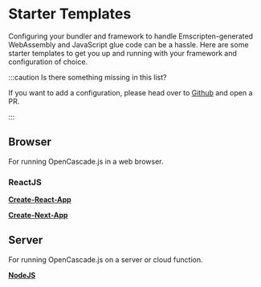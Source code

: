 # Starter Templates

Configuring your bundler and framework to handle Emscripten-generated WebAssembly and JavaScript glue code can be a hassle. Here are some starter templates to get you up and running with your framework and configuration of choice.

:::caution Is there something missing in this list?

If you want to add a configuration, please head over to [Github](https://github.com/donalffons/opencascade.js) and open a PR.

:::

## Browser

For running OpenCascade.js in a web browser.

### ReactJS

[**Create-React-App**](/download-starter-templates/ocjs-create-react-app-5.zip)

[**Create-Next-App**](/download-starter-templates/ocjs-create-next-app-12.zip)

## Server

For running OpenCascade.js on a server or cloud function.

[**NodeJS**](#)
